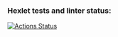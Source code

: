 ### Hexlet tests and linter status:
[![Actions Status](https://github.com/justpwned/python-project-lvl1/workflows/hexlet-check/badge.svg)](https://github.com/justpwned/python-project-lvl1/actions)